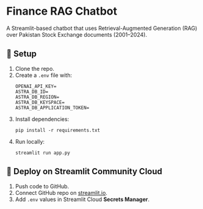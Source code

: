# Finance RAG Chatbot

A Streamlit-based chatbot that uses Retrieval-Augmented Generation (RAG) over Pakistan Stock Exchange documents (2001–2024).

## 🔧 Setup

1. Clone the repo.
2. Create a `.env` file with:
   ```
   OPENAI_API_KEY=
   ASTRA_DB_ID=
   ASTRA_DB_REGION=
   ASTRA_DB_KEYSPACE=
   ASTRA_DB_APPLICATION_TOKEN=
   ```
3. Install dependencies:
   ```
   pip install -r requirements.txt
   ```
4. Run locally:
   ```
   streamlit run app.py
   ```

## 🚀 Deploy on Streamlit Community Cloud

1. Push code to GitHub.
2. Connect GitHub repo on [streamlit.io](https://streamlit.io/cloud).
3. Add `.env` values in Streamlit Cloud **Secrets Manager**.
